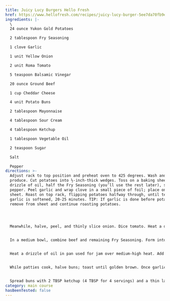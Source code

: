 ```yaml
---
title: Juicy Lucy Burgers Hello Fresh
href: https://www.hellofresh.com/recipes/juicy-lucy-burger-5ee7da70fb9e186ae62281b0
ingredients: |-
  \
  24 ounce Yukon Gold Potatoes

  2 tablespoon Fry Seasoning

  1 clove Garlic

  1 unit Yellow Onion

  2 unit Roma Tomato

  5 teaspoon Balsamic Vinegar

  20 ounce Ground Beef

  1 cup Cheddar Cheese

  4 unit Potato Buns

  2 tablespoon Mayonnaise

  4 tablespoon Sour Cream

  4 tablespoon Ketchup

  1 tablespoon Vegetable Oil

  2 teaspoon Sugar

  Salt

  Pepper
directions: >-
  Adjust rack to top position and preheat oven to 425 degrees. Wash and dry all
  produce. Cut potatoes into ½-inch-thick wedges. Toss on a baking sheet with a
  drizzle of oil, half the Fry Seasoning (you’ll use the rest later), salt, and
  pepper. Peel garlic and wrap clove in a small piece of foil; place on same
  sheet. Roast on top rack, flipping potatoes halfway through, until tender and
  garlic is softened, 20-25 minutes. TIP: If garlic is done before potatoes,
  remove from sheet and continue roasting potatoes.




  Meanwhile, halve, peel, and thinly slice onion. Dice tomato. Heat a drizzle of oil in a large pan over medium heat. Add onion; cook, stirring, until softened, 4-5 minutes. Season with salt and pepper. Stir in tomato, half the vinegar (use all for 4 servings), and 1 tsp sugar (2 tsp for 4). Cook, stirring, until softened and jammy, 4-5 minutes. Season with salt and pepper. Turn off heat; remove from pan and set aside. Wipe out pan.


  In a medium bowl, combine beef and remaining Fry Seasoning. Form into two wide, roughly ½-inch-thick rounds (four rounds for 4 servings). Divide cheddar between centers of each round. Fold edges of meat around cheddar, shaping and sealing to create cheese-stuffed patties, each slightly wider than a burger bun. Season all over with salt and pepper.


  Heat a drizzle of oil in pan used for jam over medium-high heat. Add patties and cook to desired doneness, 3-5 minutes per side. Turn off heat.


  While patties cook, halve buns; toast until golden brown. Once garlic is done, carefully open foil and mash clove with a fork until smooth. In a small bowl, combine mayonnaise, sour cream, and mashed garlic. Season with salt and pepper.


  Spread buns with 2 TBSP ketchup (4 TBSP for 4 servings) and a thin layer of sauce. Fill buns with patties and tomato onion jam. Divide burgers and potatoes between plates. Serve with any remaining sauce on the side for dipping.
category: main course
hasBeenTested: false
---
```

